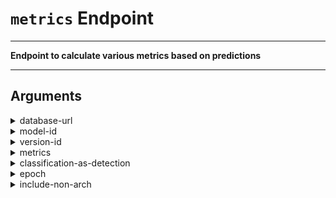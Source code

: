 # `metrics` Endpoint

---

**Endpoint to calculate various metrics based on predictions**

---

## Arguments

<details style="margin-left:2em">
<summary style="margin-left:-2em">database-url</summary>


_URL of the database (wrapper)_

Argument type: str

Numer of arguments: A single value.

This argument is mandatory and must be given.

This argument has no default value.

There are no additional constraints on this argument.

</details>


<details style="margin-left:2em">
<summary style="margin-left:-2em">model-id</summary>


_ID of the model from which predictions must be fetched_

Argument type: str

Numer of arguments: A single value.

This argument is mandatory and must be given.

This argument has no default value.

There are no additional constraints on this argument.

</details>


<details style="margin-left:2em">
<summary style="margin-left:-2em">version-id</summary>


_ID of the model version from which predictions must be fetched_

Argument type: str

Numer of arguments: A single value.

This argument is mandatory and must be given.

This argument has no default value.

There are no additional constraints on this argument.

</details>


<details style="margin-left:2em">
<summary style="margin-left:-2em">metrics</summary>


_JSON describing which metrics should be calculated_

Argument type: object

Numer of arguments: A single value.

This argument is mandatory and must be given.

This argument has no default value.

There are no additional constraints on this argument.

</details>


<details style="margin-left:2em">
<summary style="margin-left:-2em">classification-as-detection</summary>


_Evaluate detection performance of a classification model_

Argument type: bool

Numer of arguments: A single value.

This argument is optional

Default value: False.

There are no additional constraints on this argument.

</details>


<details style="margin-left:2em">
<summary style="margin-left:-2em">epoch</summary>


_Epoch to evaluate metrics at. Either an epoch, `last`, `stopping-point`, or `all`_

Argument type: str

Numer of arguments: A single value.

This argument is mandatory and must be given.

This argument has no default value.

There are no additional constraints on this argument.

</details>


<details style="margin-left:2em">
<summary style="margin-left:-2em">include-non-arch</summary>


_Include the non-architectural class as a class in Classification3_

Argument type: bool

Numer of arguments: A single value.

This argument is optional

Default value: False.

There are no additional constraints on this argument.

</details>
